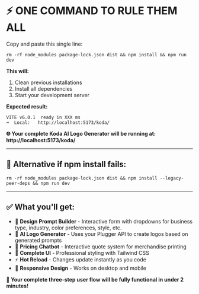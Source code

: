 # ⚡ **ONE COMMAND TO RULE THEM ALL**

Copy and paste this single line:

```
rm -rf node_modules package-lock.json dist && npm install && npm run dev
```

**This will:**
1. Clean previous installations
2. Install all dependencies 
3. Start your development server

**Expected result:**
```
VITE v6.0.1  ready in XXX ms
➜  Local:   http://localhost:5173/koda/
```

**🌐 Your complete Koda AI Logo Generator will be running at:**
**http://localhost:5173/koda/**

---

## **🎯 Alternative if npm install fails:**
```
rm -rf node_modules package-lock.json dist && npm install --legacy-peer-deps && npm run dev
```

---

## **✅ What you'll get:**
- 🎨 **Design Prompt Builder** - Interactive form with dropdowns for business type, industry, color preferences, style, etc.
- 🤖 **AI Logo Generator** - Uses your Plugger API to create logos based on generated prompts  
- 💬 **Pricing Chatbot** - Interactive quote system for merchandise printing
- 🎨 **Complete UI** - Professional styling with Tailwind CSS
- ⚡ **Hot Reload** - Changes update instantly as you code
- 📱 **Responsive Design** - Works on desktop and mobile

**🚀 Your complete three-step user flow will be fully functional in under 2 minutes!**